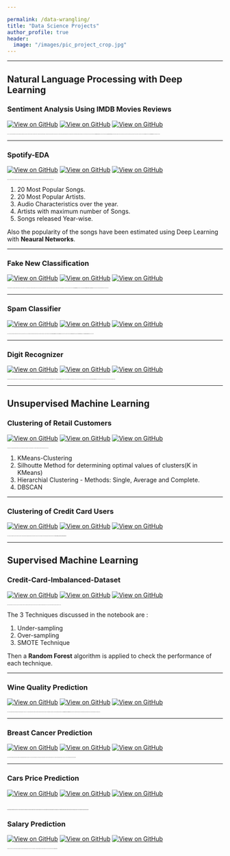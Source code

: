 ```yaml
---

permalink: /data-wrangling/
title: "Data Science Projects"
author_profile: true
header:
  image: "/images/pic_project_crop.jpg"
---
```



---
## Natural Language Processing with Deep Learning

### Sentiment Analysis Using IMDB Movies Reviews

[![View on GitHub](https://img.shields.io/badge/GitHub-View_on_GitHub-blue?logo=GitHub)](https://github.com/deepaligarg/Sentiment-Analysis-using-IMDB-movies-reviews)
[![View on GitHub](https://img.shields.io/badge/Jupyter-Open_Notebook-green?logo=Jupyter)](https://github.com/deepaligarg/Sentiment-Analysis-using-IMDB-movies-reviews)
[![View on GitHub](https://img.shields.io/badge/Database-View_Database-blueviolet?logo=Microsoft%20Excel)](https://github.com/deepaligarg/Sentiment-Analysis-using-IMDB-movies-reviews)

<span style="font-family:Segoe UI; font-size:1;">This is an NLP and Flask based application which involves predicting the sentiments of the sentences as positive or negative. The classifier is trained on a huge dataset of IMDB movies reviews.  The model is then hosted using Flask to be used by end users.
This project has text pre-processing done through NLTK and Regex and EDA for understanding the features and data well.
The text is then coverted into vectors using 2 techniques - **Countvectorize and TF-IDF**.
Two Machine Learning algorithms **(Naive Bayes and SVM)** are then used with combonitions of above 2 techniques and it is found that Naive Bayes with TF-IDF outstands the other algorithm.
The model is then saved in a **Pickle file** and used in the **Flask Application** to host the website on localhost.</span>

---
### Spotify-EDA

[![View on GitHub](https://img.shields.io/badge/GitHub-View_on_GitHub-blue?logo=GitHub)](https://github.com/deepaligarg/Spotify-EDA)
[![View on GitHub](https://img.shields.io/badge/Jupyter-Open_Notebook-green?logo=Jupyter)](https://github.com/deepaligarg/Sentiment-Analysis-using-IMDB-movies-reviews)
[![View on GitHub](https://img.shields.io/badge/Database-View_Database-blueviolet?logo=Microsoft%20Excel)](https://github.com/deepaligarg/Sentiment-Analysis-using-IMDB-movies-reviews)

<span style="font-family:Segoe UI; font-size:1;">Spotify is an extremely popular music application. This project consumes a large dataset of songs and gives various reports and trends on those songs.
The code contains text pre-processing and detailed EDA to yield following trends :
 1. 20 Most Popular Songs.
 2. 20 Most Popular Artists.
 3. Audio Characteristics over the year.
 4. Artists with maximum number of Songs.
 5. Songs released Year-wise.

Also the popularity of the songs have been estimated using Deep Learning with **Neaural Networks**.</span>
 
 ---
 ### Fake New Classification
 
[![View on GitHub](https://img.shields.io/badge/GitHub-View_on_GitHub-blue?logo=GitHub)](https://github.com/deepaligarg/Fake-News-Classification-Deep-Learning)
[![View on GitHub](https://img.shields.io/badge/Jupyter-Open_Notebook-green?logo=Jupyter)](https://github.com/deepaligarg/Sentiment-Analysis-using-IMDB-movies-reviews)
[![View on GitHub](https://img.shields.io/badge/Database-View_Database-blueviolet?logo=Microsoft%20Excel)](https://github.com/deepaligarg/Sentiment-Analysis-using-IMDB-movies-reviews)
 
<span style="font-family:Segoe UI; font-size:1;">A Deep Learning approach of classifying the news headlines and its content as Fake or Real.
A considerable amount of labeled news headlines and content are taken and a Deep Learning approach is used to classify any news as Fake or Real.
Text pre-processing is done using **NLTK** library. The words are converted into vectors using **Word Embeddings**.
The model is built using **LSTM** and **Bi-directional LSTM** with **Dropout Layers**.
It was found that LSTM out-performed Bi-diectional LSTM for this use-case.</span>

---
### Spam Classifier

[![View on GitHub](https://img.shields.io/badge/GitHub-View_on_GitHub-blue?logo=GitHub)](https://https://github.com/deepaligarg/-Spam-Classifier)
[![View on GitHub](https://img.shields.io/badge/Jupyter-Open_Notebook-green?logo=Jupyter)](https://github.com/deepaligarg/Sentiment-Analysis-using-IMDB-movies-reviews)
[![View on GitHub](https://img.shields.io/badge/Database-View_Database-blueviolet?logo=Microsoft%20Excel)](https://github.com/deepaligarg/Sentiment-Analysis-using-IMDB-movies-reviews)

<span style="font-family:Segoe UI; font-size:1;">This NLP project reads a message and classifies them as Spam or Ham (Not Spam). This uses NLTK for text preprocessing and Machine learning algorithms for classifying text messages.
Text pre-processing done by applying **Regex**, **Stemming** and Removing **Stopwords**. 
The words are then converted into words using **Bag Of Words** Technique (Sklearn's **CountVecrtorizer**) and then a **Naive Bayes Classifier** is built for the use-case.</span>

---
### Digit Recognizer

[![View on GitHub](https://img.shields.io/badge/GitHub-View_on_GitHub-blue?logo=GitHub)](https://https://https://github.com/deepaligarg/Digit-Recognizer)
[![View on GitHub](https://img.shields.io/badge/Jupyter-Open_Notebook-green?logo=Jupyter)](https://github.com/deepaligarg/Sentiment-Analysis-using-IMDB-movies-reviews)
[![View on GitHub](https://img.shields.io/badge/Database-View_Database-blueviolet?logo=Microsoft%20Excel)](https://github.com/deepaligarg/Sentiment-Analysis-using-IMDB-movies-reviews)

<span style="font-family:Segoe UI; font-size:1;">This application recognizes hand-written digits from 0-9 and labels them correctly on basis of certain characteristics. This is an example of using Neural Networks and Deep Learning.
This notebook depicts the use of **Deep Learning** technique - **Artificial Neural Networks**. The networks are built using **Keras** Library and hyperparameter tuning is also performed to find best model parameters for this use-case using **Keras Tuner's Random Search**. The the model's performance is analysed using Confusion Matrix and Classification Report.</span>

---
## Unsupervised Machine Learning

### Clustering of Retail Customers

[![View on GitHub](https://img.shields.io/badge/GitHub-View_on_GitHub-blue?logo=GitHub)](https://github.com/deepaligarg/Clustering-Retail-Customers)
[![View on GitHub](https://img.shields.io/badge/Jupyter-Open_Notebook-green?logo=Jupyter)](https://github.com/deepaligarg/Sentiment-Analysis-using-IMDB-movies-reviews)
[![View on GitHub](https://img.shields.io/badge/Database-View_Database-blueviolet?logo=Microsoft%20Excel)](https://github.com/deepaligarg/Sentiment-Analysis-using-IMDB-movies-reviews)

<span style="font-family:Segoe UI; font-size:1;">This application is for clustering and grouping customers based on their purchase history to give insights to the retail department.
For clustering, unsupervised machine learning algorithms are used such as-

1. KMeans-Clustering
2. Silhoutte Method for determining optimal values of clusters(K in KMeans)
3. Hierarchial Clustering - Methods: Single, Average and Complete.
4. DBSCAN </span>

---
### Clustering of Credit Card Users

[![View on GitHub](https://img.shields.io/badge/GitHub-View_on_GitHub-blue?logo=GitHub)](https://github.com/deepaligarg/Clustering-Credit-Card-Users)
[![View on GitHub](https://img.shields.io/badge/Jupyter-Open_Notebook-green?logo=Jupyter)](https://github.com/deepaligarg/Sentiment-Analysis-using-IMDB-movies-reviews)
[![View on GitHub](https://img.shields.io/badge/Database-View_Database-blueviolet?logo=Microsoft%20Excel)](https://github.com/deepaligarg/Sentiment-Analysis-using-IMDB-movies-reviews)


<span style="font-family:Segoe UI; font-size:1;">This is a use-case of clustering the credit card customers on the basis of various attributes using Unsupervised Machine Learning Techniques.
The project is a blend of detailed EDA and unsupervised machine learning algorithms such as **K-Means Clustering, Hierarchial Clustering and DBSCAN.**</span>


---
## Supervised Machine Learning

### Credit-Card-Imbalanced-Dataset

[![View on GitHub](https://img.shields.io/badge/GitHub-View_on_GitHub-blue?logo=GitHub)](https://github.com/deepaligarg/Credit-Card-Imbalanced-Dataset)
[![View on GitHub](https://img.shields.io/badge/Jupyter-Open_Notebook-green?logo=Jupyter)](https://github.com/deepaligarg/Sentiment-Analysis-using-IMDB-movies-reviews)
[![View on GitHub](https://img.shields.io/badge/Database-View_Database-blueviolet?logo=Microsoft%20Excel)](https://github.com/deepaligarg/Sentiment-Analysis-using-IMDB-movies-reviews)

<span style="font-family:Segoe UI; font-size:1;">Mostly in Banking domains or credit card use cases, the data for predicting a transaction as fraudulent is extremely low due to less evidence for fraud cases resulting in an Imbalanced Dataset for ML use cases. This projrct deals with 3 techniques of handling such cases. 

The 3 Techniques discussed in the notebook are :
1. Under-sampling
2. Over-sampling
3. SMOTE Technique

Then a **Random Forest** algorithm is applied to check the performance of each technique.</span>

---
### Wine Quality Prediction

[![View on GitHub](https://img.shields.io/badge/GitHub-View_on_GitHub-blue?logo=GitHub)](https://github.com/deepaligarg/Wine-Quality-Prediction-)
[![View on GitHub](https://img.shields.io/badge/Jupyter-Open_Notebook-green?logo=Jupyter)](https://github.com/deepaligarg/Sentiment-Analysis-using-IMDB-movies-reviews)
[![View on GitHub](https://img.shields.io/badge/Database-View_Database-blueviolet?logo=Microsoft%20Excel)](https://github.com/deepaligarg/Sentiment-Analysis-using-IMDB-movies-reviews)

<span style="font-family:Segoe UI; font-size:1;">This is a classic classification example of predicting and classifying Wine Quality on a scale of 3 to 8. The lowest scale being the poor quality and the highest scale being the best quality.
The project is an amalgamation of detailed EDA and supervised Ensemble Techniques such has **Random Forest** and **Gradient Boost**. The values are also scaled using Standard Scaler and Classification Report is generated at the end to analyse the prediction and classification done.</span>


---
### Breast Cancer Prediction

[![View on GitHub](https://img.shields.io/badge/GitHub-View_on_GitHub-blue?logo=GitHub)](https://github.com/deepaligarg/Breast-Cancer-Prediction)
[![View on GitHub](https://img.shields.io/badge/Jupyter-Open_Notebook-green?logo=Jupyter)](https://github.com/deepaligarg/Sentiment-Analysis-using-IMDB-movies-reviews)
[![View on GitHub](https://img.shields.io/badge/Database-View_Database-blueviolet?logo=Microsoft%20Excel)](https://github.com/deepaligarg/Sentiment-Analysis-using-IMDB-movies-reviews)

<span style="font-family:Segoe UI; font-size:1;">This is an analysis of predicting cancer chances in the patients considering different parameters of the human cells.
The project contains detailed EDA of the dataset taken and the prediction is done by using Logistic Regression and KNN Algorithms. Classification Report with Accuracy and F1 score are also analysed with using these algorithms.</span>


---
### Cars Price Prediction

[![View on GitHub](https://img.shields.io/badge/GitHub-View_on_GitHub-blue?logo=GitHub)](https://github.com/deepaligarg/Cars-Price-Prediction)
[![View on GitHub](https://img.shields.io/badge/Jupyter-Open_Notebook-green?logo=Jupyter)](https://github.com/deepaligarg/Sentiment-Analysis-using-IMDB-movies-reviews)
[![View on GitHub](https://img.shields.io/badge/Database-View_Database-blueviolet?logo=Microsoft%20Excel)](https://github.com/deepaligarg/Sentiment-Analysis-using-IMDB-movies-reviews)


<span style="font-family:Segoe UI; font-size:1;">This project involves predicting the prices of the cars in order to give insights to the company to set up business in different locations.
The project containes EDA and VIF (Variance Inflation Factor) for measuring amount of multicolinearity in a set of multiple regression variables. 
Feature seclection is done through sklearn's library - RFE and prediction by applying Linear Regression.
</span>
---
### Salary Prediction

[![View on GitHub](https://img.shields.io/badge/GitHub-View_on_GitHub-blue?logo=GitHub)](https://github.com/deepaligarg/Salary-Prediction)
[![View on GitHub](https://img.shields.io/badge/Jupyter-Open_Notebook-green?logo=Jupyter)](https://github.com/deepaligarg/Sentiment-Analysis-using-IMDB-movies-reviews)
[![View on GitHub](https://img.shields.io/badge/Database-View_Database-blueviolet?logo=Microsoft%20Excel)](https://github.com/deepaligarg/Sentiment-Analysis-using-IMDB-movies-reviews)

<span style="font-family:Segoe UI; font-size:1;">This preoject contains a Python notebook that helps in analyzing the Salary trends and predicting Salaries on the basis of Years of Experience.
A simple Linear Regression Algorithm is applied and the score is calculated which gives an **accuracy of 96%**.</span>



 





